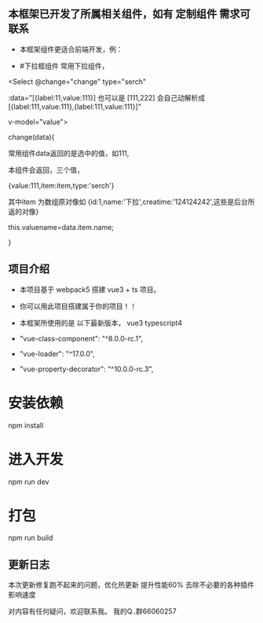 ## 本框架已开发了所属相关组件，如有 定制组件 需求可联系
- 本框架组件更适合前端开发，例：

- #下拉框组件 常用下拉组件，

 <Select @change="change" type="serch"
 
 :data="[{label:11,value:111}] 也可以是 [111,222] 会自己动解析成[{label:111,value:111},{label:111,value:111}]" 
 
 v-model="value">
 
 </Select>

change(data){

  常用组件data返回的是选中的值，如111,
  
  本组件会返回，三个值，
  
  {value:111,item:item,type:'serch'}
  
  其中item 为数组原对像如 {id:1,name:'下拉',creatime:'124124242',这些是后台所返的对像}

  this.valuename=data.item.name;
  
}

## 项目介绍

- 本项目基于 webpack5 搭建 vue3 + ts 项目。

- 你可以用此项目搭建属于你的项目！！

- 本框架所使用的是 以下最新版本， vue3 typescript4

- "vue-class-component": "^8.0.0-rc.1",

- "vue-loader": "^17.0.0",

- "vue-property-decorator": "^10.0.0-rc.3",

# 安装依赖
npm install

# 进入开发
npm run dev

# 打包
npm run build


## 更新日志

本次更新修复跑不起来的问题，优化热更新 提升性能60%  去除不必要的各种插件影响速度

对内容有任何疑问，欢迎联系我。 我的Q..群66060257

